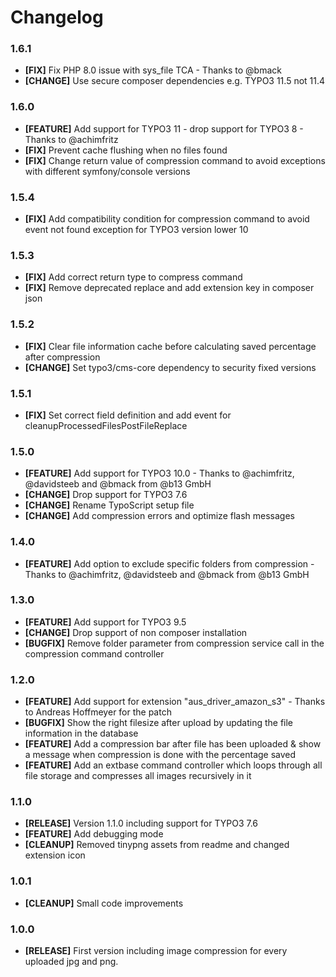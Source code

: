 # Changelog

### 1.6.1
* **[FIX]** Fix PHP 8.0 issue with sys_file TCA - Thanks to @bmack
* **[CHANGE]** Use secure composer dependencies e.g. TYPO3 11.5 not 11.4

### 1.6.0
* **[FEATURE]** Add support for TYPO3 11 - drop support for TYPO3 8 - Thanks to @achimfritz
* **[FIX]** Prevent cache flushing when no files found
* **[FIX]** Change return value of compression command to avoid exceptions with different symfony/console versions

### 1.5.4
* **[FIX]** Add compatibility condition for compression command to avoid event not found exception for TYPO3 version lower 10

### 1.5.3
* **[FIX]** Add correct return type to compress command
* **[FIX]** Remove deprecated replace and add extension key in composer json

### 1.5.2
* **[FIX]** Clear file information cache before calculating saved percentage after compression
* **[CHANGE]** Set typo3/cms-core dependency to security fixed versions

### 1.5.1
* **[FIX]** Set correct field definition and add event for cleanupProcessedFilesPostFileReplace

### 1.5.0
* **[FEATURE]** Add support for TYPO3 10.0 - Thanks to @achimfritz, @davidsteeb and @bmack from @b13 GmbH
* **[CHANGE]** Drop support for TYPO3 7.6
* **[CHANGE]** Rename TypoScript setup file
* **[CHANGE]** Add compression errors and optimize flash messages

### 1.4.0
* **[FEATURE]** Add option to exclude specific folders from compression - Thanks to @achimfritz, @davidsteeb and @bmack from @b13 GmbH

### 1.3.0
* **[FEATURE]** Add support for TYPO3 9.5
* **[CHANGE]** Drop support of non composer installation
* **[BUGFIX]** Remove folder parameter from compression service call in the compression command controller

### 1.2.0
* **[FEATURE]** Add support for extension "aus_driver_amazon_s3" - Thanks to Andreas Hoffmeyer for the patch
* **[BUGFIX]** Show the right filesize after upload by updating the file information in the database
* **[FEATURE]** Add a compression bar after file has been uploaded & show a message when compression is done with the percentage saved
* **[FEATURE]** Add an extbase command controller which loops through all file storage and compresses all images recursively in it

### 1.1.0
* **[RELEASE]** Version 1.1.0 including support for TYPO3 7.6
* **[FEATURE]** Add debugging mode
* **[CLEANUP]** Removed tinypng assets from readme and changed extension icon

### 1.0.1
* **[CLEANUP]** Small code improvements

### 1.0.0
* **[RELEASE]** First version including image compression for every uploaded jpg and png.
